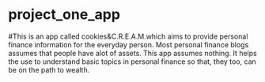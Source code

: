 # project_one_app
#This is an app called cookies&C.R.E.A.M.which aims to provide personal finance information for the everyday person. Most personal finance blogs assumes that people have alot of assets. This app assumes nothing. It helps the use to understand basic topics in personal finance so that, they too, can be on the path to wealth.

